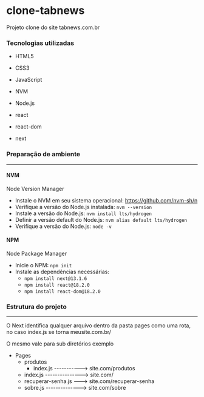 # clone-tabnews
Projeto clone do site tabnews.com.br


### Tecnologias utilizadas
- HTML5

- CSS3

- JavaScript

- NVM

- Node.js

- react

- react-dom

- next

  

### Preparação de ambiente

---

#### NVM

Node Version Manager

* Instale o NVM em seu sistema operacional: https://github.com/nvm-sh/n
* Verifique a versão do Node.js instalada: `nvm --version`
* Instale a versão do Node.js: `nvm install lts/hydrogen`
* Definir a versão default do Node.js: `nvm alias default lts/hydrogen`
* Verifique a versão do Node.js: `node -v`

#### NPM

Node Package Manager

* Inicie o NPM: `npm init`
* Instale as dependências necessárias:
  * `npm install next@13.1.6`
  * `npm install react@18.2.0`
  * `npm install react-dom@18.2.0`



### Estrutura do projeto

---

O Next identifica qualquer arquivo dentro da pasta pages como uma rota, no caso index.js se torna meusite.com.br/

O mesmo vale para sub diretórios exemplo

* Pages
  * produtos
    * index.js -----------> site.com/produtos
  * index.js ---------------> site.com/
  * recuperar-senha.js ---> site.com/recuperar-senha
  * sobre.js --------------> site.com/sobre
